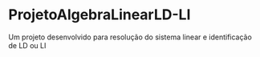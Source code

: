# ProjetoAlgebraLinearLD-LI
Um projeto desenvolvido para resolução do sistema linear e identificação de LD ou LI
